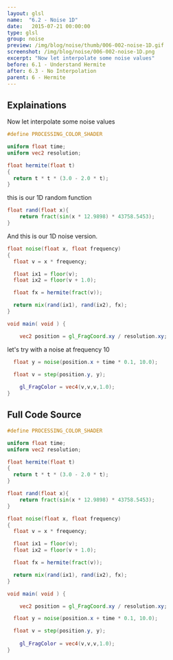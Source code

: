 ```yaml
---
layout: glsl
name:  "6.2 - Noise 1D"
date:   2015-07-21 00:00:00
type: glsl
group: noise
preview: /img/blog/noise/thumb/006-002-noise-1D.gif
screenshot: /img/blog/noise/006-002-noise-1D.png
excerpt: "Now let interpolate some noise values"
before: 6.1 - Understand Hermite
after: 6.3 - No Interpolation
parent: 6 - Hermite
---
```

## Explainations

Now let interpolate some noise values

``` glsl
#define PROCESSING_COLOR_SHADER

uniform float time;
uniform vec2 resolution;

float hermite(float t)
{
  return t * t * (3.0 - 2.0 * t);
}

```

this is our 1D random function

``` glsl
float rand(float x){
    return fract(sin(x * 12.9898) * 43758.5453);
}

```

And this is our 1D noise version.

``` glsl
float noise(float x, float frequency)
{
  float v = x * frequency;

  float ix1 = floor(v);
  float ix2 = floor(v + 1.0);

  float fx = hermite(fract(v));

  return mix(rand(ix1), rand(ix2), fx);
}

void main( void ) {

	vec2 position = gl_FragCoord.xy / resolution.xy;

```

let's try with a noise at frequency 10

``` glsl
  float y = noise(position.x + time * 0.1, 10.0);

  float v = step(position.y, y);
  
	gl_FragColor = vec4(v,v,v,1.0);
}
```


## Full Code Source

``` glsl
#define PROCESSING_COLOR_SHADER

uniform float time;
uniform vec2 resolution;

float hermite(float t)
{
  return t * t * (3.0 - 2.0 * t);
}

float rand(float x){
    return fract(sin(x * 12.9898) * 43758.5453);
}

float noise(float x, float frequency)
{
  float v = x * frequency;

  float ix1 = floor(v);
  float ix2 = floor(v + 1.0);

  float fx = hermite(fract(v));

  return mix(rand(ix1), rand(ix2), fx);
}

void main( void ) {

	vec2 position = gl_FragCoord.xy / resolution.xy;

  float y = noise(position.x + time * 0.1, 10.0);

  float v = step(position.y, y);
  
	gl_FragColor = vec4(v,v,v,1.0);
}
```